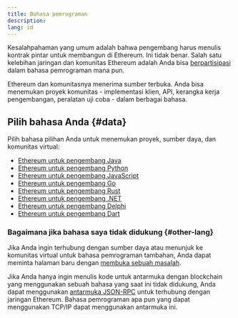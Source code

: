 ```yaml
---
title: Bahasa pemrograman
description:
lang: id
---
```


Kesalahpahaman yang umum adalah bahwa pengembang harus menulis kontrak pintar untuk membangun di Ethereum. Ini tidak benar. Salah satu kelebihan jaringan dan komunitas Ethereum adalah Anda bisa [berpartisipasi](/community/) dalam bahasa pemrograman mana pun.

Ethereum dan komunitasnya menerima sumber terbuka. Anda bisa menemukan proyek komunitas - implementasi klien, API, kerangka kerja pengembangan, peralatan uji coba - dalam berbagai bahasa.

## Pilih bahasa Anda {#data}

Pilih bahasa pilihan Anda untuk menemukan proyek, sumber daya, dan komunitas virtual:

- [Ethereum untuk pengembang Java](/developers/docs/programming-languages/java/)
- [Ethereum untuk pengembang Python](/developers/docs/programming-languages/python/)
- [Ethereum untuk pengembang JavaScript](/developers/docs/programming-languages/javascript/)
- [Ethereum untuk pengembang Go](/developers/docs/programming-languages/golang/)
- [Ethereum untuk pengembang Rust](/developers/docs/programming-languages/rust/)
- [Ethereum untuk pengembang .NET](/developers/docs/programming-languages/dot-net/)
- [Ethereum untuk pengembang Delphi](/developers/docs/programming-languages/delphi/)
- [Ethereum untuk pengembang Dart](/developers/docs/programming-languages/dart/)

### Bagaimana jika bahasa saya tidak didukung {#other-lang}

Jika Anda ingin terhubung dengan sumber daya atau menunjuk ke komunitas virtual untuk bahasa pemrograman tambahan, Anda dapat meminta halaman baru dengan [membuka sebuah masalah](https://github.com/ethereum/ethereum-org-website/issues/new/choose).

Jika Anda hanya ingin menulis kode untuk antarmuka dengan blockchain yang menggunakan sebuah bahasa yang saat ini tidak didukung, Anda dapat menggunakan [antarmuka JSON-RPC](/developers/docs/apis/json-rpc/) untuk terhubung dengan jaringan Ethereum. Bahasa pemrograman apa pun yang dapat menggunakan TCP/IP dapat menggunakan antarmuka ini.
